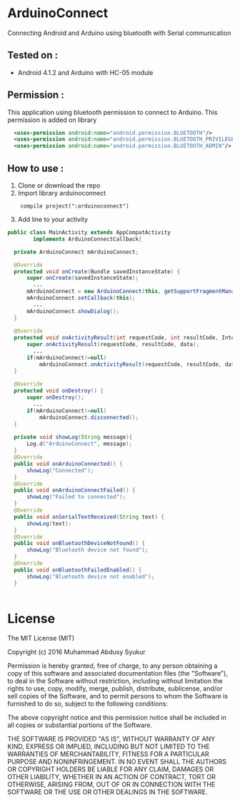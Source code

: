 # ArduinoConnect
Connecting Android and Arduino using bluetooth with Serial communication

## Tested on :
  * Android 4.1.2 and Arduino with HC-05 module

## Permission :
  This application using bluetooth permission to connect to Arduino. This permission is added on library
  ```xml
    <uses-permission android:name="android.permission.BLUETOOTH"/>
    <uses-permission android:name="android.permission.BLUETOOTH_PRIVILEGED"/>
    <uses-permission android:name="android.permission.BLUETOOTH_ADMIN"/>
  ```

## How to use :
1. Clone or download the repo
2. Import library arduinoconnect
```Gradle
    compile project(":arduinoconnect")
```
3. Add line to your activity

```java
public class MainActivity extends AppCompatActivity
        implements ArduinoConnectCallback{

  private ArduinoConnect mArduinoConnect;

  @Override
  protected void onCreate(Bundle savedInstanceState) {
      super.onCreate(savedInstanceState);
        ...
      mArduinoConnect = new ArduinoConnect(this, getSupportFragmentManager());
      mArduinoConnect.setCallback(this);
        ...
      mArduinoConnect.showDialog();                                         // Show dialog bluetooth list to connect
  }
  
  @Override
  protected void onActivityResult(int requestCode, int resultCode, Intent data) {
      super.onActivityResult(requestCode, resultCode, data);
        ...
      if(mArduinoConnect!=null)                                             // Must added to activity
          mArduinoConnect.onActivityResult(requestCode, resultCode, data);
  }
  
  @Override
  protected void onDestroy() {
      super.onDestroy();
        ...
      if(mArduinoConnect!=null)                                             // Recommended to add, to reduce memory leak
          mArduinoConnect.disconnected();                                   // Disconnecting Android and Arduino
  }
  
  private void showLog(String message){
      Log.d("ArduinoConnect", message);
  }
  @Override
  public void onArduinoConnected() {
      showLog("Connected");
  }
  @Override
  public void onArduinoConnectFailed() {
      showLog("Failed to connected");
  }
  @Override
  public void onSerialTextReceived(String text) {                           // Function to receive Serial text from Arduino
      showLog(text);
  }
  @Override
  public void onBluetoothDeviceNotFound() {
      showLog("Bluetooth device not found");
  }
  @Override
  public void onBluetoothFailedEnabled() {
      showLog("Bluetooth device not enabled");
  }
  
```

License
====
The MIT License (MIT)

Copyright (c) 2016 Muhammad Abdusy Syukur

Permission is hereby granted, free of charge, to any person obtaining a copy
of this software and associated documentation files (the "Software"), to deal
in the Software without restriction, including without limitation the rights
to use, copy, modify, merge, publish, distribute, sublicense, and/or sell
copies of the Software, and to permit persons to whom the Software is
furnished to do so, subject to the following conditions:

The above copyright notice and this permission notice shall be included in all
copies or substantial portions of the Software.

THE SOFTWARE IS PROVIDED "AS IS", WITHOUT WARRANTY OF ANY KIND, EXPRESS OR
IMPLIED, INCLUDING BUT NOT LIMITED TO THE WARRANTIES OF MERCHANTABILITY,
FITNESS FOR A PARTICULAR PURPOSE AND NONINFRINGEMENT. IN NO EVENT SHALL THE
AUTHORS OR COPYRIGHT HOLDERS BE LIABLE FOR ANY CLAIM, DAMAGES OR OTHER
LIABILITY, WHETHER IN AN ACTION OF CONTRACT, TORT OR OTHERWISE, ARISING FROM,
OUT OF OR IN CONNECTION WITH THE SOFTWARE OR THE USE OR OTHER DEALINGS IN THE
SOFTWARE.
